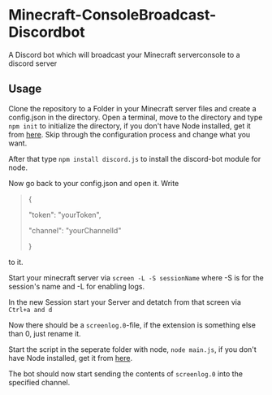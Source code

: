 # Minecraft-ConsoleBroadcast-Discordbot
A Discord bot which will broadcast your Minecraft serverconsole to a discord server
## Usage
Clone the repository to a Folder in your Minecraft server files and create a config.json in the directory.
Open a terminal, move to the directory and type `npm init` to initialize the directory, if you don't have Node installed, get it from [here](https://nodejs.org/en/).
Skip through the configuration process and change what you want. 

After that type `npm install discord.js` to install the discord-bot module for node.

Now go back to your config.json and open it. Write 

> {
>  
>   "token": "yourToken",
>
>   "channel": "yourChannelId"
>
> }

to it.

Start your minecraft server via `screen -L -S sessionName` where -S is for the session's name and -L for enabling logs.

In the new Session start your Server and detatch from that screen via `Ctrl+a and d`

Now there should be a `screenlog.0`-file, if the extension is something else than 0, just rename it.

Start the script in the seperate folder with node, `node main.js`, if you don't have Node installed, get it from [here](https://nodejs.org/en/).

The bot should now start sending the contents of `screenlog.0` into the specified channel.